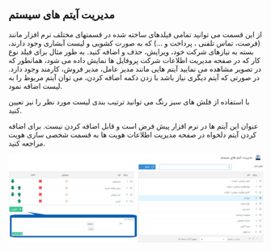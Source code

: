 ﻿## مدیریت آیتم های سیستم

از این قسمت می توانید تمامی فیلدهای ساخته شده در قسمتهای مختلف نرم افزار مانند (فرصت، تماس تلفنی ، پرداخت و ...)  که به صورت کشویی و لیست آبشاری وجود دارند، بسته به نیازهای شرکت خود، ویرایش، حذف و اضافه کنید. به طور مثال برای فیلد نوع کار که در صفحه مدیریت اطلاعات شرکت پروفایل ها نمایش داده می شود، همانطور که در تصویر مشاهده می نمایید آیتم هایی مانند مدیر عامل، مدیر فروش، کارمند وجود دارد. در صورتی که آیتم دیگری نیاز باشد با زدن دکمه اضافه کردن، می توان آیتم مربوط را به لیست اضافه نمود.

با استفاده از فلش های سبز رنگ می توانید ترتیب بندی لیست مورد نظر را نیز تعیین کنید.

عنوان این آیتم ها در نرم افزار پیش فرض است و قابل اضافه کردن نیست. برای اضافه کردن آیتم دلخواه در صفحه مدیریت اطلاعات هویت ها به قسمت شخصی سازی هویت مراجعه کنید.


![](ItemsManagement.jfif)







